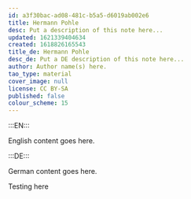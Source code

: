 ```yaml
---
id: a3f30bac-ad08-481c-b5a5-d6019ab002e6
title: Hermann Pohle
desc: Put a description of this note here...
updated: 1621339404634
created: 1618826165543
title_de: Hermann Pohle
desc_de: Put a DE description of this note here...
author: Author name(s) here.
tao_type: material
cover_image: null
license: CC BY-SA
published: false
colour_scheme: 15
---
```


:::EN:::

English content goes here.

:::DE:::

German content goes here.

Testing here
